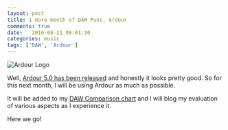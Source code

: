 ```yaml
---
layout: post
title: 1 more month of DAW Puns, Ardour
comments: true
date:   2016-08-21_08:01:30 
categories: music
tags: ['DAW', 'Ardour']
---
```


![Ardour Logo](/assets/Ardour/biglogo.png)

Well, [Ardour 5.0 has been released](https://ardour.org/whatsnew.html) and honestly it looks pretty good. So for this next month, I will be using Ardour as much as possible.

It will be added to my [DAW Comparison chart](https://docs.google.com/spreadsheets/d/15Gvq6d4qXsxwpUmpZcCfpMF7Pt6zycktWr9wGb_SxRE/edit?usp=sharing) and I will blog my evaluation of various aspects as I experience it.

Here we go!
